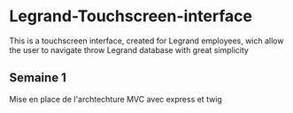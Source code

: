 # Legrand-Touchscreen-interface
This is a touchscreen interface, created for Legrand employees, wich allow the user to navigate throw Legrand database with great simplicity


## Semaine 1
Mise en place de l'archtechture MVC avec express et twig
